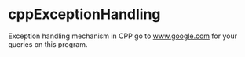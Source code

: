 # cppExceptionHandling
Exception handling mechanism in CPP
go to www.google.com for your queries on this program.
